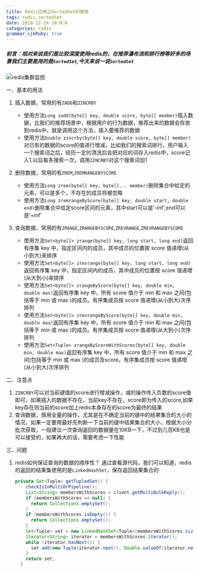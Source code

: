 ```yaml
---
title: Redis应用之SortedSet的使用
tags: redis,sortedSet
date: 2018-12-24 10:0:6
categories: redis
grammar_cjkRuby: true
---
```

##### 前言：相对来说我们是比较深度使用redis的，在推荐瀑布流和排行榜等好多的场景我们主要是用的是`SortedSet`,今天来说一说`SortedSet`

![redis集群监控](http://zsq-blog-image.oss-cn-beijing.aliyuncs.com/2018/12/2018-12-24_115803.png)

一、基本的用法
1. 插入数据，常用的有`ZADD`和`ZINCRBY`
	* 使用方法`Long zadd(byte[] key, double score, byte[] member)`插入数据，比我们的推荐场景中，根据用户的行为数据，推荐出来的数据会存放到redis中，就是调用这个方法，插入要推荐的数据
	* 使用方法`Double zincrby(byte[] key, double score, byte[] member)`对已有的数据的score的值进行增减，比如我们的搜索词排行，用户输入一个搜索词之后，经历一定的清洗后会把对应的词存入redis中，score记入1,以后每多搜索一次，调用`ZINCRBY`对这个搜索词加1

2. 删除数据，常用的有`ZREM`,`ZREMRANGEBYSCORE`
	* 使用方法`Long zrem(byte[] key, byte[]... member)`删除集合中给定的元素，可以是多个，不存在的成员将被忽略
	* 使用方法`Long zremrangeByScore(byte[] key, double start, double end)`删除集合中给定score区间的元素，其中start可以是'-inf',end可以是‘+inf’

3. 查询数据，常用的有`ZRANGE`,`ZRANGEBYSCORE`,`ZREVRANGE`,`ZREVRANGEBYSCORE`
	* 使用方法`Set<byte[]> zrange(byte[] key, long start, long end)`返回有序集 key 中，指定区间内的成员，其中成员的位置按 score 值递增(从小到大)来排序
	* 使用方法`Set<byte[]> zrevrange(byte[] key, long start, long end)`返回有序集 key 中，指定区间内的成员，其中成员的位置按 score 值递增(从大到小)来排序
	* 使用方法`Set<byte[]> zrangeByScore(byte[] key, double min, double max)`返回有序集 key 中，所有 score 值介于 min 和 max 之间(包括等于 min 或 max )的成员。有序集成员按 score 值递增(从小到大)次序排列
	* 使用方法`Set<byte[]> zrevrangeByScore(byte[] key, double min, double max)`返回有序集 key 中，所有 score 值介于 min 和 max 之间(包括等于 min 或 max )的成员。有序集成员按 score 值递增(从大到小)次序排列
	* 使用方法`Set<Tuple> zrangeByScoreWithScores(byte[] key, double min, double max)`返回有序集 key 中，所有 score 值介于 min 和 max 之间(包括等于 min 或 max )的成员及score。有序集成员按 score 值递增(从小到大)次序排列
	
二、注意点
1. `ZINCRBY`可以对当前键值的score进行增减操作，减的操作传入负数的score值即可，如果插入的数据不存在，当前key不存在，score即为传入的score,如果key存在则当前的score加上redis本身存在的score为最终的结果
2. 查询数据，慎用全量的操作，尤其是在不确定当前的键中的结果集合的大小的情况，如果一定要用最好先判断一下当前的键中结果集合的大小，根据大小分批次获取，一般建议一次查询返回的数据量在10KB一下，不过到几百KB也是可以接受的，如果再大的话，需要考虑一下性能

三、问题
1. redis如何保证查询的数据的顺序性？
	通过查看源代码，我们可以知道，redis的返回的结果集使用的是`LinkedHashSet`，保存返回结果集合的
	``` java
	private Set<Tuple> getTupledSet() {
		checkIsInMultiOrPipeline();
		List<String> membersWithScores = client.getMultiBulkReply();
		if (membersWithScores == null) {
		  return Collections.emptySet();
		}
		if (membersWithScores.isEmpty()) {
		  return Collections.emptySet();
		}
		Set<Tuple> set = new LinkedHashSet<Tuple>(membersWithScores.size() / 2, 1.0f);
		Iterator<String> iterator = membersWithScores.iterator();
		while (iterator.hasNext()) {
		  set.add(new Tuple(iterator.next(), Double.valueOf(iterator.next())));
		}
		return set;
	  }
	```
